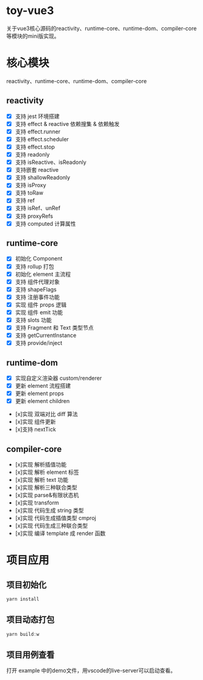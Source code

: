 # toy-vue3
关于vue3核心源码的reactivity、runtime-core、runtime-dom、compiler-core等模块的mini版实现。

# 核心模块
  reactivity、runtime-core、runtime-dom、compiler-core
## reactivity

- [x] 支持 jest 环境搭建
- [x] 支持 effect & reactive 依赖搜集 & 依赖触发
- [x] 支持 effect.runner
- [x] 支持 effect.scheduler
- [x] 支持 effect.stop
- [x] 支持 readonly
- [x] 支持 isReactive、isReadonly
- [x] 支持嵌套 reactive
- [x] 支持 shallowReadonly
- [x] 支持 isProxy
- [x] 支持 toRaw
- [x] 支持 ref
- [x] 支持 isRef、unRef
- [x] 支持 proxyRefs
- [x] 支持 computed 计算属性

## runtime-core

- [x] 初始化 Component
- [x] 支持 rollup 打包
- [x] 初始化 element 主流程
- [x] 支持 组件代理对象
- [x] 支持 shapeFlags
- [x] 支持 注册事件功能
- [x] 实现 组件 props 逻辑
- [x] 实现 组件 emit 功能
- [x] 支持 slots 功能
- [x] 支持 Fragment 和 Text 类型节点
- [x] 支持 getCurrentInstance
- [x] 支持 provide/inject

## runtime-dom

- [x] 实现自定义渲染器 custom/renderer
- [x] 更新 element 流程搭建
- [x] 更新 element props
- [x] 更新 element children
- [x]实现 双端对比 diff 算法
- [x]实现 组件更新
- [x]支持 nextTick

## compiler-core

- [x]实现 解析插值功能
- [x]实现 解析 element 标签
- [x]实现 解析 text 功能
- [x]实现 解析三种联合类型
- [x]实现 parse&有限状态机
- [x]实现 transform
- [x]实现 代码生成 string 类型
- [x]实现 代码生成插值类型 cmproj
- [x]实现 代码生成三种联合类型
- [x]实现 编译 template 成 render 函数

# 项目应用
## 项目初始化

```javascript
yarn install
```

## 项目动态打包
```javascript
yarn build:w
```

## 项目用例查看

打开 example 中的demo文件，用vscode的live-server可以启动查看。
